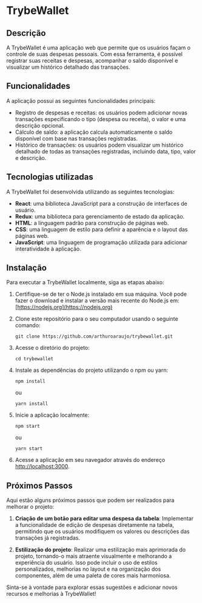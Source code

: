 # TrybeWallet

## Descrição

A TrybeWallet é uma aplicação web que permite que os usuários façam o controle de suas despesas pessoais. Com essa ferramenta, é possível registrar suas receitas e despesas, acompanhar o saldo disponível e visualizar um histórico detalhado das transações.

## Funcionalidades

A aplicação possui as seguintes funcionalidades principais:

- Registro de despesas e receitas: os usuários podem adicionar novas transações especificando o tipo (despesa ou receita), o valor e uma descrição opcional.
- Cálculo de saldo: a aplicação calcula automaticamente o saldo disponível com base nas transações registradas.
- Histórico de transações: os usuários podem visualizar um histórico detalhado de todas as transações registradas, incluindo data, tipo, valor e descrição.

## Tecnologias utilizadas

A TrybeWallet foi desenvolvida utilizando as seguintes tecnologias:

- **React**: uma biblioteca JavaScript para a construção de interfaces de usuário.
- **Redux**: uma biblioteca para gerenciamento de estado da aplicação.
- **HTML**: a linguagem padrão para construção de páginas web.
- **CSS**: uma linguagem de estilo para definir a aparência e o layout das páginas web.
- **JavaScript**: uma linguagem de programação utilizada para adicionar interatividade à aplicação.

## Instalação

Para executar a TrybeWallet localmente, siga as etapas abaixo:

1. Certifique-se de ter o Node.js instalado em sua máquina. Você pode fazer o download e instalar a versão mais recente do Node.js em: [https://nodejs.org](https://nodejs.org)
2. Clone este repositório para o seu computador usando o seguinte comando:

   ```
   git clone https://github.com/arthuroaraujo/trybewallet.git
   ```

3. Acesse o diretório do projeto:

   ```
   cd trybewallet
   ```

4. Instale as dependências do projeto utilizando o npm ou yarn:

   ```
   npm install
   ```

   ou

   ```
   yarn install
   ```

5. Inicie a aplicação localmente:

   ```
   npm start
   ```

   ou

   ```
   yarn start
   ```

6. Acesse a aplicação em seu navegador através do endereço [http://localhost:3000](http://localhost:3000).

## Próximos Passos

Aqui estão alguns próximos passos que podem ser realizados para melhorar o projeto:

1. **Criação de um botão para editar uma despesa da tabela**: Implementar a funcionalidade de edição de despesas diretamente na tabela, permitindo que os usuários modifiquem os valores ou descrições das transações já registradas.

2. **Estilização do projeto**: Realizar uma estilização mais aprimorada do projeto, tornando-o mais atraente visualmente e melhorando a experiência do usuário. Isso pode incluir o uso de estilos personalizados, melhorias no layout e na organização dos componentes, além de uma paleta de cores mais harmoniosa.

Sinta-se à vontade para explorar essas sugestões e adicionar novos recursos e melhorias à TrybeWallet!
